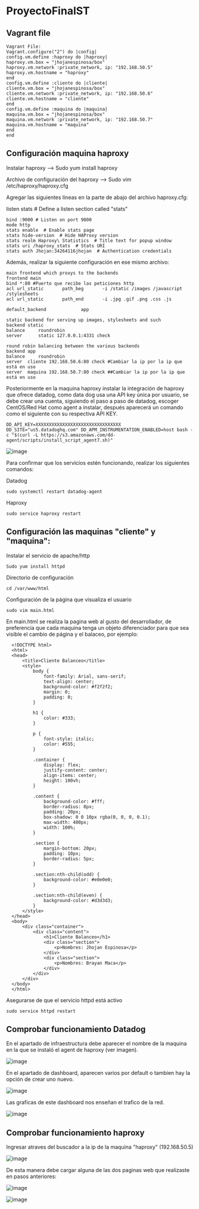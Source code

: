 # ProyectoFinalST
## Vagrant file

	Vagrant File:
	Vagrant.configure("2") do |config|
	config.vm.define :haproxy do |haproxy|
	haproxy.vm.box = "jhojanespinosa/box"
	haproxy.vm.network :private_network, ip: "192.168.50.5"
	haproxy.vm.hostname = "haproxy"
	end
	config.vm.define :cliente do |cliente|
	cliente.vm.box = "jhojanespinosa/box"
	cliente.vm.network :private_network, ip: "192.168.50.6"
	cliente.vm.hostname = "cliente"
	end
	config.vm.define :maquina do |maquina|
	maquina.vm.box = "jhojanespinosa/box"
	maquina.vm.network :private_network, ip: "192.168.50.7"
	maquina.vm.hostname = "maquina"
	end
	end

## Configuración maquina haproxy

Instalar haproxy --> Sudo yum install haproxy

Archivo de configuración del haproxy --> Sudo vim /etc/haproxy/haproxy.cfg

Agregar las siguientes líneas en la parte de abajo del archivo haproxy.cfg:

listen stats # Define a listen section called "stats"

	bind :9000 # Listen on port 9000
	mode http
 	stats enable  # Enable stats page
	stats hide-version  # Hide HAProxy version
 	stats realm Haproxy\ Statistics  # Title text for popup window
	stats uri /haproxy_stats  # Stats URI
 	stats auth Jhojan:34264116jhojan  # Authentication credentials

Además, realizar la siguiente configuración en ese mismo archivo:

	main frontend which proxys to the backends
 	frontend main
    bind *:80 #Puerto que recibe las peticiones http
    acl url_static       path_beg       -i /static /images /javascript /stylesheets
    acl url_static       path_end       -i .jpg .gif .png .css .js

    default_backend             app

	static backend for serving up images, stylesheets and such
	backend static
    balance     roundrobin
    server      static 127.0.0.1:4331 check

	round robin balancing between the various backends
	backend app
    balance     roundrobin
    server  cliente 192.168.50.6:80 check #Cambiar la ip por la ip que está en uso
    server  maquina 192.168.50.7:80 check ##Cambiar la ip por la ip que está en uso

Posteriormente en la maquina haproxy instalar la integración de haproxy que ofrece datadog, como data dog usa una API key única por usuario, se debe crear una cuenta, siguiendo el paso a paso de datadog, escoger CentOS/Red Hat como agent a instalar, después aparecerá un comando como el siguiente con su respectiva API KEY.

	DD_API_KEY=XXXXXXXXXXXXXXXXXXXXXXXXXXXXXXXX DD_SITE="us5.datadoghq.com" DD_APM_INSTRUMENTATION_ENABLED=host bash -c "$(curl -L https://s3.amazonaws.com/dd-agent/scripts/install_script_agent7.sh)"

 ![image](https://github.com/jhojan16/ProyectoFinalST/assets/147114192/958e9e6c-f492-416e-8b78-aff408737a4f)

Para confirmar que los servicios estén funcionando, realizar los siguientes comandos:

Datadog

	sudo systemctl restart datadog-agent
 
Haproxy

	sudo service haproxy restart

## Configuración las maquinas "cliente" y "maquina":

Instalar el servicio de apache/http
	
	Sudo yum install httpd

Directorio de configuración

	cd /var/www/html

Configuración de la página que visualiza el usuario

	sudo vim main.html

En main.html se realiza la pagina web al gusto del desarrollador, de preferencia que cada maquina tenga un objeto diferenciador para que sea visible el cambio de página y el balaceo, por ejemplo:

      <!DOCTYPE html>
      <html>
      <head>
          <title>Cliente Balanceo</title>
          <style>
              body {
                  font-family: Arial, sans-serif;
                  text-align: center;
                  background-color: #f2f2f2;
                  margin: 0;
                  padding: 0;
              }
      
              h1 {
                  color: #333;
              }
      
              p {
                  font-style: italic;
                  color: #555;
              }
      
              .container {
                  display: flex;
                  justify-content: center;
                  align-items: center;
                  height: 100vh;
              }
      
              .content {
                  background-color: #fff;
                  border-radius: 8px;
                  padding: 20px;
                  box-shadow: 0 0 10px rgba(0, 0, 0, 0.1);
                  max-width: 400px;
                  width: 100%;
              }
      
              .section {
                  margin-bottom: 20px;
                  padding: 10px;
                  border-radius: 5px;
              }
      
              .section:nth-child(odd) {
                  background-color: #e0e0e0;
              }
      
              .section:nth-child(even) {
                  background-color: #d3d3d3;
              }
          </style>
      </head>
      <body>
          <div class="container">
              <div class="content">
                  <h1>Cliente Balanceo</h1>
                  <div class="section">
                      <p>Nombres: Jhojan Espinosa</p>
                  </div>
                  <div class="section">
                      <p>Nombres: Brayan Maca</p>
                  </div>
              </div>
          </div>
      </body>
      </html>

Asegurarse de que el servicio httpd está activo

	sudo service httpd restart

## Comprobar funcionamiento Datadog

En el apartado de infraestructura debe aparecer el nombre de la maquina en la que se instaló el agent de haproxy (ver imagen).

![image](https://github.com/jhojan16/ProyectoFinalST/assets/147114192/16cf7ebd-e80d-4d24-9285-3cd9aedc0f41)

En el apartado de dashboard, aparecen varios por default o tambien hay la opción de crear uno nuevo.

![image](https://github.com/jhojan16/ProyectoFinalST/assets/147114192/6ac0fb54-0dad-440d-8f38-5b22c7efc190)

Las graficas de este dashboard nos enseñan el trafico de la red.

![image](https://github.com/jhojan16/ProyectoFinalST/assets/147114192/76c1f735-d64e-42bb-a1cc-a170f4bb3ab0)

## Comprobar funcionamiento haproxy

Ingresar atraves del buscador a la ip de la maquina "haproxy" (192.168.50.5)

![image](https://github.com/jhojan16/ProyectoFinalST/assets/147114192/760a6249-237a-4efb-a418-248ee30ff65a)

De esta manera debe cargar alguna de las dos paginas web que realizaste en pasos anteriores:

![image](https://github.com/jhojan16/ProyectoFinalST/assets/147114192/35cf4c06-41a9-4bd2-84d1-dcd1b51e4645)

![image](https://github.com/jhojan16/ProyectoFinalST/assets/147114192/253d54be-115f-497c-be11-a6e639373e9a)




